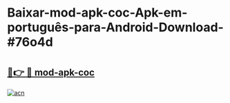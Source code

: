 # Baixar-mod-apk-coc-Apk-em-português​-para-Android-Download-#76o4d

# <h2><a href="https://ainizakaria.my?title=mod-apk-coc&ref=24M">🔗👉 🔴 mod-apk-coc</a></h2>

[![acn](https://github.com/user-attachments/assets/0f9c940e-d8b0-45ae-aac7-cd30a18b3e1c)](https://ainizakaria.my?title=mod-apk-coc&ref=24M)

